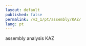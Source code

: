 ```yaml
---
layout: default
published: false
permalink: /v3_1/pt/assembly/KAZ/
lang: pt
---
```


assembly analysis KAZ
